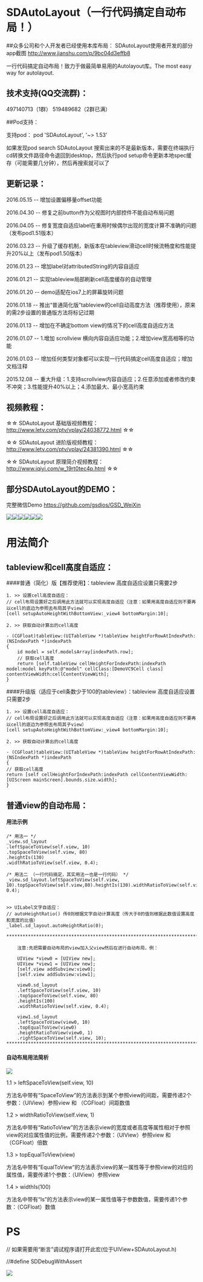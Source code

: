 # SDAutoLayout（一行代码搞定自动布局！）

##众多公司和个人开发者已经使用本库布局：
SDAutoLayout使用者开发的部分app截图 http://www.jianshu.com/p/9bc04d3effb8

一行代码搞定自动布局！致力于做最简单易用的Autolayout库。The most easy way for autolayout.

## 技术支持(QQ交流群)：

497140713（1群）  519489682（2群已满）

##Pod支持：

支持pod：  pod 'SDAutoLayout', '~> 1.53'

如果发现pod search SDAutoLayout 搜索出来的不是最新版本，需要在终端执行cd转换文件路径命令退回到desktop，然后执行pod setup命令更新本地spec缓存（可能需要几分钟），然后再搜索就可以了

## 更新记录：

2016.05.15 -- 增加设置偏移量offset功能

2016.04.30 -- 修复之前button作为父视图时内部控件不能自动布局问题

2016.04.05 -- 修复宽度自适应label在重用时候偶尔出现的宽度计算不准确的问题（发布pod1.51版本）

2016.03.23 -- 升级了缓存机制，新版本在tableview滑动cell时候流畅度和性能提升20%以上（发布pod1.50版本）

2016.01.23 -- 增加label对attributedString的内容自适应

2016.01.21 -- 实现tableview局部刷新cell高度缓存的自动管理

2016.01.20 -- demo适配在ios7上的屏幕旋转问题

2016.01.18 -- 推出“普通简化版”tableview的cell自动高度方法（推荐使用），原来的需2步设置的普通版方法将标记过期

2016.01.13 -- 增加在不确定bottom view的情况下的cell高度自适应方法

2016.01.07 -- 1.增加 scrollview 横向内容自适应功能；2.增加view宽高相等的功能

2016.01.03 -- 增加任何类型对象都可以实现一行代码搞定cell高度自适应；增加文档注释

2015.12.08 -- 重大升级：1.支持scrollview内容自适应；2.任意添加或者修改约束不冲突；3.性能提升40%以上；4.添加最大、最小宽高约束


## 视频教程：
☆☆ SDAutoLayout 基础版视频教程：http://www.letv.com/ptv/vplay/24038772.html ☆☆

☆☆ SDAutoLayout 进阶版视频教程：http://www.letv.com/ptv/vplay/24381390.html ☆☆

☆☆ SDAutoLayout 原理简介视频教程：http://www.iqiyi.com/w_19rt0tec4p.html ☆☆

## 部分SDAutoLayout的DEMO：

完整微信Demo https://github.com/gsdios/GSD_WeiXin

![](http://ww3.sinaimg.cn/mw690/9b8146edgw1f1nm3pziawg205u0a0qv5.gif)![](http://ww1.sinaimg.cn/bmiddle/9b8146edgw1f06aoe2umhg206e0b4u0x.gif)![](http://ww4.sinaimg.cn/bmiddle/9b8146edgw1ezal3smihcg206y0ciqv5.gif)![](http://ww3.sinaimg.cn/mw690/9b8146edgw1f1nm3lweg3g207s0dcu0x.gif)![](http://ww2.sinaimg.cn/mw690/9b8146edgw1f23irukb0qg207i0dwu0x.gif)![](http://ww2.sinaimg.cn/bmiddle/9b8146edgw1eya1jv951ig208c0etqv5.gif)



#   用法简介

## tableview和cell高度自适应：   

####普通（简化）版【推荐使用】：tableview 高度自适应设置只需要2步
    
    1. >> 设置cell高度自适应：
    // cell布局设置好之后调用此方法就可以实现高度自适应（注意：如果用高度自适应则不要再以cell的底边为参照去布局其子view）
    [cell setupAutoHeightWithBottomView:_view4 bottomMargin:10];
    
    2. >> 获取自动计算出的cell高度
    
    - (CGFloat)tableView:(UITableView *)tableView heightForRowAtIndexPath:(NSIndexPath *)indexPath
    {
        id model = self.modelsArray[indexPath.row];
        // 获取cell高度
        return [self.tableView cellHeightForIndexPath:indexPath model:model keyPath:@"model" cellClass:[DemoVC9Cell class]  contentViewWidth:cellContentViewWith];
    }


####升级版（适应于cell条数少于100的tableview）：tableview 高度自适应设置只需要2步
    
    1. >> 设置cell高度自适应：
    // cell布局设置好之后调用此方法就可以实现高度自适应（注意：如果用高度自适应则不要再以cell的底边为参照去布局其子view）
    [cell setupAutoHeightWithBottomView:_view4 bottomMargin:10];
    
    2. >> 获取自动计算出的cell高度 
    
    - (CGFloat)tableView:(UITableView *)tableView heightForRowAtIndexPath:(NSIndexPath *)indexPath
    {
    // 获取cell高度
    return [self cellHeightForIndexPath:indexPath cellContentViewWidth:[UIScreen mainScreen].bounds.size.width];
    }
    
    
## 普通view的自动布局：

#### 用法示例
    /* 用法一 */
    _view.sd_layout
    .leftSpaceToView(self.view, 10)
    .topSpaceToView(self.view, 80)
    .heightIs(130)
    .widthRatioToView(self.view, 0.4);  

    /* 用法二 （一行代码搞定，其实用法一也是一行代码） */
    _view.sd_layout.leftSpaceToView(self.view, 10).topSpaceToView(self.view,80).heightIs(130).widthRatioToView(self.view, 0.4);
    
    
    >> UILabel文字自适应：
    // autoHeightRatio() 传0则根据文字自动计算高度（传大于0的值则根据此数值设置高度和宽度的比值）
    _label.sd_layout.autoHeightRatio(0);
    
    *******************************************************************************
        
        注意:先把需要自动布局的view加入父view然后在进行自动布局，例： 
        
        UIView *view0 = [UIView new];
        UIView *view1 = [UIView new];
        [self.view addSubview:view0];
        [self.view addSubview:view1];
        
        view0.sd_layout
        .leftSpaceToView(self.view, 10)
        .topSpaceToView(self.view, 80)
        .heightIs(100)
        .widthRatioToView(self.view, 0.4);
        
        view1.sd_layout
        .leftSpaceToView(view0, 10)
        .topEqualToView(view0)
        .heightRatioToView(view0, 1)
        .rightSpaceToView(self.view, 10);
    *******************************************************************************

#### 自动布局用法简析

![](http://ww1.sinaimg.cn/mw690/9b8146edgw1ex4or5ixkjj20k60gw3zg.jpg)


   1.1 > leftSpaceToView(self.view, 10)
   
   方法名中带有“SpaceToView”的方法表示到某个参照view的间距，需要传递2个参数：（UIView）参照view 和 （CGFloat）间距数值
   
   1.2 > widthRatioToView(self.view, 1)
   
   方法名中带有“RatioToView”的方法表示view的宽度或者高度等属性相对于参照view的对应属性值的比例，需要传递2个参数：（UIView）参照view 和 （CGFloat）倍数
   
   1.3 > topEqualToView(view)
   
   方法名中带有“EqualToView”的方法表示view的某一属性等于参照view的对应的属性值，需要传递1个参数：（UIView）参照view
   
   1.4 > widthIs(100)
   
   方法名中带有“Is”的方法表示view的某一属性值等于参数数值，需要传递1个参数：（CGFloat）数值

# PS

// 如果需要用“断言”调试程序请打开此宏(位于UIView+SDAutoLayout.h)

//#define SDDebugWithAssert


![](http://ww3.sinaimg.cn/bmiddle/9b8146edgw1ex4mukixr6g209g07lhdt.gif)
